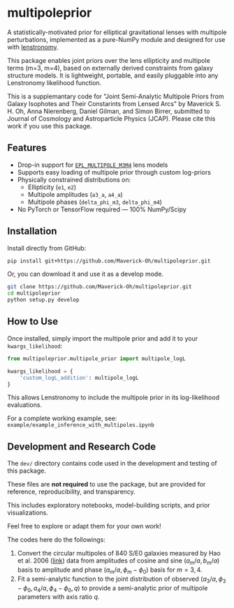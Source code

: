 # multipoleprior

A statistically-motivated prior for elliptical gravitational lenses with multipole perturbations, implemented as a pure-NumPy module and designed for use with [lenstronomy](https://github.com/lenstronomy/lenstronomy).

This package enables joint priors over the lens ellipticity and multipole terms (m=3, m=4), based on externally derived constraints from galaxy structure models. It is lightweight, portable, and easily pluggable into any Lenstronomy likelihood function.

This is a supplemantary code for "Joint Semi-Analytic Multipole Priors from Galaxy Isophotes and Their Constarints from Lensed Arcs" by Maverick S. H. Oh, Anna Nierenberg, Daniel Gilman, and Simon Birrer, submitted to Journal of Cosmology and Astroparticle Physics (JCAP). Please cite this work if you use this package.



## Features

- Drop-in support for [`EPL_MULTIPOLE_M3M4`](https://lenstronomy.readthedocs.io/en/latest/lens_model_profiles.html#epl-multipole) lens models
- Supports easy loading of multipole prior through custom log-priors
- Physically constrained distributions on:
  - Ellipticity (`e1`, `e2`)
  - Multipole amplitudes (`a3_a`, `a4_a`)
  - Multipole phases (`delta_phi_m3`, `delta_phi_m4`)
- No PyTorch or TensorFlow required — 100% NumPy/Scipy



## Installation

Install directly from GitHub:

```bash
pip install git+https://github.com/Maverick-Oh/multipoleprior.git
```

Or, you can download it and use it as a develop mode.

```bash
git clone https://github.com/Maverick-Oh/multipoleprior.git
cd multipoleprior
python setup.py develop
```



## How to Use

Once installed, simply import the multipole prior and add it to your `kwargs_likelihood`:

```python
from multipoleprior.multipole_prior import multipole_logL

kwargs_likelihood = {
    'custom_logL_addition': multipole_logL
}
```

This allows Lenstronomy to include the multipole prior in its log-likelihood evaluations.

For a complete working example, see:
 `example/example_inference_with_multipoles.ipynb`



## Development and Research Code

The `dev/` directory contains code used in the development and testing of this package. 

These files are **not required** to use the package, but are provided for reference, reproducibility, and transparency. 

This includes exploratory notebooks, model-building scripts, and prior visualizations.

Feel free to explore or adapt them for your own work!



The codes here do the followings:

1) Convert the circular multipoles of 840 S/E0 galaxies measured by Hao et al. 2006 ([link](https://academic.oup.com/mnras/article/370/3/1339/1156586)) data from amplitudes of cosine and sine $(a_m/a, b_m/a)$ basis to amplitude and phase $(a_m/a, \phi_m-\phi_0)$ basis for $m=3, 4$.
2) Fit a semi-analytic function to the joint distribution of observed $(a_3/a, \phi_3-\phi_0, a_4/a, \phi_4-\phi_0, q)$ to provide a semi-analytic prior of multipole parameters with axis ratio $q$.
